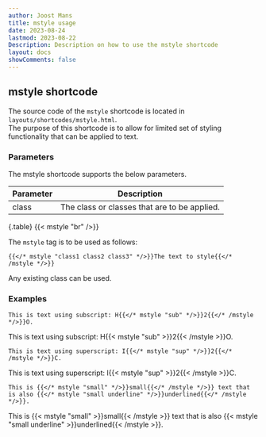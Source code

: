 ```yaml
---
author: Joost Mans
title: mstyle usage
date: 2023-08-24
lastmod: 2023-08-22
Description: Description on how to use the mstyle shortcode
layout: docs
showComments: false
---
```

<!-- cSpell:ignore Joost shortcode lastmod mstyle shortcodes -->

## mstyle shortcode

The source code of the `mstyle` shortcode is located in `layouts/shortcodes/mstyle.html`.  
The purpose of this shortcode is to allow for limited set of styling functionality that can be applied to text.

### Parameters

The mstyle shortcode supports the below parameters.

Parameter|Description
---|---
class|The class or classes that are to be applied.
{.table}
{{< mstyle "br" />}}

The `mstyle` tag is to be used as follows:

```go-html-template
{{</* mstyle "class1 class2 class3" */>}}The text to style{{</* /mstyle */>}}
```

Any existing class can be used.

### Examples

```go-html-template
This is text using subscript: H{{</* mstyle "sub" */>}}2{{</* /mstyle */>}}O.
```

This is text using subscript: H{{< mstyle "sub" >}}2{{< /mstyle >}}O.

```go-html-template
This is text using superscript: I{{</* mstyle "sup" */>}}2{{</* /mstyle */>}}C.
```

This is text using superscript: I{{< mstyle "sup" >}}2{{< /mstyle >}}C.

```go-html-template
This is {{</* mstyle "small" */>}}small{{</* /mstyle */>}} text that is also {{</* mstyle "small underline" */>}}underlined{{</* /mstyle */>}}.
```

This is {{< mstyle "small" >}}small{{< /mstyle >}} text that is also {{< mstyle "small underline" >}}underlined{{< /mstyle >}}.
